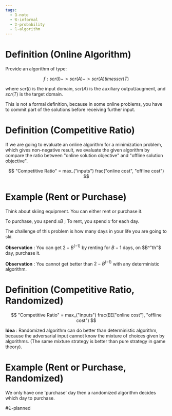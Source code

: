 ```yaml
---
tags:
  - 𝔉-note
  - 𝔑-informal
  - 𝔗-probability
  - 𝔗-algorithm
---
```

# Definition (Online Algorithm)

Provide an algorithm of type: 

$$
f: scr(I) -> scr(A) -> scr(A) times scr(T)
$$

where $scr(I)$ is the input domain, $scr(A)$ is the auxiliary output/augment, and $scr(T)$ is the target domain. 

This is not a formal definition, because in some online problems, you have to commit part of the solutions before receiving further input. 

# Definition (Competitive Ratio)

If we are going to evaluate an online algorithm for a minimization problem, which gives non-negative result, we evaluate the given algorithm by compare the ratio between "online solution objective" and "offline solution objective". 

$$
"Competitive Ratio" = max_("inputs") frac("online cost", "offline cost")
$$

# Example (Rent or Purchase)

Think about skiing equipment. You can either rent or purchase it. 

To purchase, you spend $x B$ ; To rent, you spend $x$ for each day. 

The challenge of this problem is how many days in your life you are going to ski. 

**Observation** : You can get $2 - B^(-1)$ by renting for $B-1$ days, on $B^"th"$ day, purchase it. 

**Observation** : You cannot get better than $2 - B^(-1)$ with any deterministic algorithm. 

# Definition (Competitive Ratio, Randomized)

$$
"Competitive Ratio" = max_("inputs") frac(EE["online cost"], "offline cost")
$$

**Idea** : Randomized algorithm can do better than deterministic algorithm, because the adversarial input cannot know the mixture of choices given by algorithms. (The same mixture strategy is better than pure strategy in game theory). 

# Example (Rent or Purchase, Randomized)

We only have one 'purchase' day then a randomized algorithm decides which day to purchase. 

#𝔖-planned 